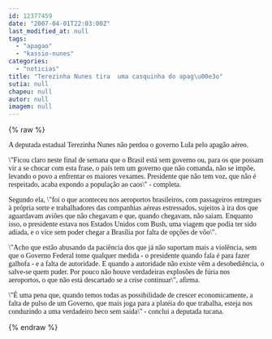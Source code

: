 ```yaml
---
id: 12377459
date: "2007-04-01T22:03:00Z"
last_modified_at: null
tags:
  - "apagao"
  - "kassio-nunes"
categories:
  - "noticias"
title: "Terezinha Nunes tira  uma casquinha do apag\u00e3o"
sutia: null
chapeu: null
autor: null
imagem: null
---
```

{% raw %}
<p><P><FONT face=Verdana>A deputada estadual Terezinha Nunes não perdoa o governo Lula pelo apagão aéreo. </FONT></P></p>
<p><P><FONT face=Verdana>\"Ficou claro neste final de semana que o Brasil está sem governo ou, para os que possam vir a se chocar com esta frase, o país tem um governo que não comanda, não se impõe, levando o povo a enfrentar os maiores vexames. Presidente que não tem voz, que não é respeitado, acaba expondo a população ao caos\" - completa.</FONT></P></p>
<p><P><FONT face=Verdana>Segundo ela, \"foi o que aconteceu nos aeroportos brasileiros, com passageiros entregues à própria sorte e trabalhadores das companhias aéreas estressados, sujeitos à ira dos que aguardavam aviões que não chegavam e que, quando chegavam, não saiam. Enquanto isso, o presidente estava nos Estados Unidos com Bush, uma viagem que podia ter sido adiada, e o vice sem poder chegar a Brasília por falta de opções de vôo\".</FONT></P></p>
<p><P><FONT face=Verdana>\"Acho que estão abusando da paciência dos que já não suportam mais a violência, sem que o Governo Federal tome qualquer medida - o presidente quando fala é para fazer galhofa - e a falta de autoridade. E quando a autoridade não existe vêm a desobediência, o salve-se quem puder. Por pouco não houve verdadeiras explosões de fúria nos&nbsp; aeroportos, o que não está descartado se a crise continuar\", afirma.</FONT></P></p>
<p><P><FONT face=Verdana>\"É uma pena que, quando temos todas as possibilidade de crescer economicamente, a falta de pulso de um Governo, que mais joga para a platéia do que trabalha, esteja nos conduzindo a uma verdadeiro beco sem saída\" - conclui a deputada tucana.</FONT></P> </p>
{% endraw %}